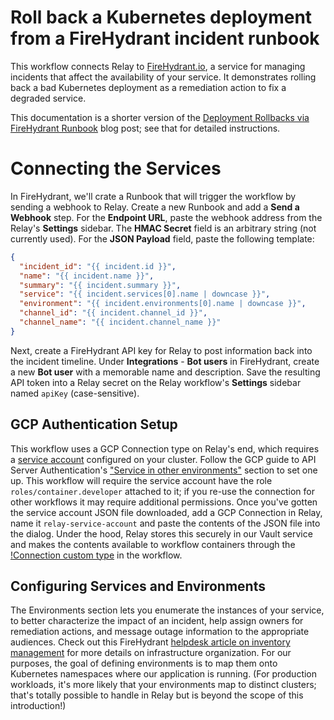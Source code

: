 # Roll back a Kubernetes deployment from a FireHydrant incident runbook

This workflow connects Relay to [FireHydrant.io](https://firehydrant.io), a service for managing incidents that affect the availability of your service. It demonstrates rolling back a bad Kubernetes deployment as a remediation action to fix a degraded service.

This documentation is a shorter version of the [Deployment Rollbacks via FireHydrant Runbook](http://relay.sh/blog/firehydrant-rollback-runbook/) blog post; see that for detailed instructions.

# Connecting the Services

In FireHydrant, we'll crate a Runbook that will trigger the workflow by sending a webhook to Relay. Create a new Runbook and add a **Send a Webhook** step. For the **Endpoint URL**, paste the webhook address from the Relay's **Settings** sidebar. The **HMAC Secret** field is an arbitrary string (not currently used). For the **JSON Payload** field, paste the following template:

```json
{
  "incident_id": "{{ incident.id }}",
  "name": "{{ incident.name }}",
  "summary": "{{ incident.summary }}",
  "service": "{{ incident.services[0].name | downcase }}",
  "environment": "{{ incident.environments[0].name | downcase }}",
  "channel_id": "{{ incident.channel_id }}",
  "channel_name": "{{ incident.channel_name }}"
}
```

Next, create a FireHydrant API key for Relay to post information back into the incident timeline. Under **Integrations** - **Bot users** in FireHydrant, create a new **Bot user** with a memorable name and description. Save the resulting API token into a Relay secret on the Relay workflow's **Settings** sidebar named `apiKey` (case-sensitive).

## GCP Authentication Setup

This workflow uses a GCP Connection type on Relay's end, which requires a [service account](https://kubernetes.io/docs/reference/access-authn-authz/authentication/#service-account-tokens)
configured on your cluster. Follow the GCP guide to API Server Authentication's ["Service in other environments"](https://cloud.google.com/kubernetes-engine/docs/how-to/api-server-authentication#service_in_other_environments) section to set one up. This workflow will require the service account have the role `roles/container.developer` attached to it; if you re-use the connection for other workflows it may require additional permissions. Once you've gotten the service account JSON file downloaded, add a GCP Connection in Relay, name it `relay-service-account` and paste the contents of the JSON file into the dialog. Under the hood, Relay stores this securely in our Vault service and makes the contents available to workflow containers through the [!Connection custom type](https://relay.sh/docs/using-workflows/managing-connections/) in the workflow. 

## Configuring Services and Environments

The Environments section lets you enumerate the instances of your service, to better characterize the impact of an incident, help assign owners for remediation actions, and message outage information to the appropriate audiences. Check out this FireHydrant [helpdesk article on inventory management](https://help.firehydrant.io/en/articles/4192249-inventory-management-functionalities-services-and-environments) for more details on infrastructure organization. For our purposes, the goal of defining environments is to map them onto Kubernetes namespaces where our application is running. (For production workloads, it's more likely that your environments map to distinct clusters; that's totally possible to handle in Relay but is beyond the scope of this introduction!) 
